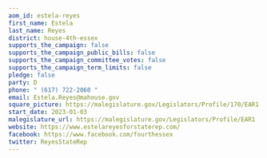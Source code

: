 ```yaml
---
aom_id: estela-reyes
first_name: Estela
last_name: Reyes
district: house-4th-essex
supports_the_campaign: false
supports_the_campaign_public_bills: false
supports_the_campaign_committee_votes: false
supports_the_campaign_term_limits: false
pledge: false
party: D
phone: " (617) 722-2060 "
email: Estela.Reyes@mahouse.gov
square_picture: https://malegislature.gov/Legislators/Profile/170/EAR1.jpg
start_date: 2023-01-03
malegislature_url: https://malegislature.gov/Legislators/Profile/EAR1
website: https://www.estelareyesforstaterep.com/
facebook: https://www.facebook.com/fourthessex
twitter: ReyesStateRep
---
```

